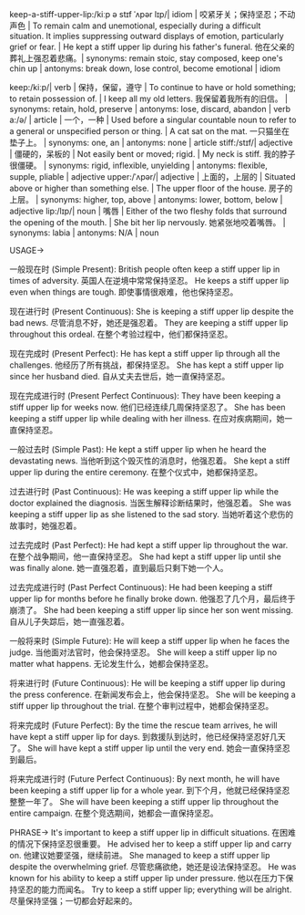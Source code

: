 keep-a-stiff-upper-lip:/kiːp ə stɪf ˈʌpər lɪp/| idiom | 咬紧牙关；保持坚忍；不动声色 | To remain calm and unemotional, especially during a difficult situation.  It implies suppressing outward displays of emotion, particularly grief or fear. |  He kept a stiff upper lip during his father's funeral. 他在父亲的葬礼上强忍着悲痛。| synonyms: remain stoic, stay composed, keep one's chin up | antonyms: break down, lose control, become emotional | idiom

keep:/kiːp/| verb | 保持，保留，遵守 | To continue to have or hold something; to retain possession of. | I keep all my old letters. 我保留着我所有的旧信。 | synonyms: retain, hold, preserve | antonyms: lose, discard, abandon | verb
a:/ə/ | article | 一个，一种 |  Used before a singular countable noun to refer to a general or unspecified person or thing.  |  A cat sat on the mat. 一只猫坐在垫子上。 | synonyms: one, an | antonyms: none | article
stiff:/stɪf/| adjective | 僵硬的，呆板的 | Not easily bent or moved; rigid. | My neck is stiff. 我的脖子很僵硬。 | synonyms: rigid, inflexible, unyielding | antonyms: flexible, supple, pliable | adjective
upper:/ˈʌpər/| adjective | 上面的，上层的 | Situated above or higher than something else. | The upper floor of the house. 房子的上层。 | synonyms: higher, top, above | antonyms: lower, bottom, below | adjective
lip:/lɪp/| noun | 嘴唇 | Either of the two fleshy folds that surround the opening of the mouth. | She bit her lip nervously. 她紧张地咬着嘴唇。 | synonyms:  labia | antonyms: N/A | noun


USAGE->

一般现在时 (Simple Present):
British people often keep a stiff upper lip in times of adversity.  英国人在逆境中常常保持坚忍。
He keeps a stiff upper lip even when things are tough. 即使事情很艰难，他也保持坚忍。


现在进行时 (Present Continuous):
She is keeping a stiff upper lip despite the bad news. 尽管消息不好，她还是强忍着。
They are keeping a stiff upper lip throughout this ordeal. 在整个考验过程中，他们都保持坚忍。


现在完成时 (Present Perfect):
He has kept a stiff upper lip through all the challenges.  他经历了所有挑战，都保持坚忍。
She has kept a stiff upper lip since her husband died. 自从丈夫去世后，她一直保持坚忍。


现在完成进行时 (Present Perfect Continuous):
They have been keeping a stiff upper lip for weeks now.  他们已经连续几周保持坚忍了。
She has been keeping a stiff upper lip while dealing with her illness. 在应对疾病期间，她一直保持坚忍。


一般过去时 (Simple Past):
He kept a stiff upper lip when he heard the devastating news. 当他听到这个毁灭性的消息时，他强忍着。
She kept a stiff upper lip during the entire ceremony. 在整个仪式中，她都保持坚忍。


过去进行时 (Past Continuous):
He was keeping a stiff upper lip while the doctor explained the diagnosis. 当医生解释诊断结果时，他强忍着。
She was keeping a stiff upper lip as she listened to the sad story.  当她听着这个悲伤的故事时，她强忍着。


过去完成时 (Past Perfect):
He had kept a stiff upper lip throughout the war.  在整个战争期间，他一直保持坚忍。
She had kept a stiff upper lip until she was finally alone. 她一直强忍着，直到最后只剩下她一个人。


过去完成进行时 (Past Perfect Continuous):
He had been keeping a stiff upper lip for months before he finally broke down.  他强忍了几个月，最后终于崩溃了。
She had been keeping a stiff upper lip since her son went missing. 自从儿子失踪后，她一直强忍着。


一般将来时 (Simple Future):
He will keep a stiff upper lip when he faces the judge. 当他面对法官时，他会保持坚忍。
She will keep a stiff upper lip no matter what happens. 无论发生什么，她都会保持坚忍。


将来进行时 (Future Continuous):
He will be keeping a stiff upper lip during the press conference.  在新闻发布会上，他会保持坚忍。
She will be keeping a stiff upper lip throughout the trial. 在整个审判过程中，她都会保持坚忍。


将来完成时 (Future Perfect):
By the time the rescue team arrives, he will have kept a stiff upper lip for days. 到救援队到达时，他已经保持坚忍好几天了。
She will have kept a stiff upper lip until the very end. 她会一直保持坚忍到最后。


将来完成进行时 (Future Perfect Continuous):
By next month, he will have been keeping a stiff upper lip for a whole year. 到下个月，他就已经保持坚忍整整一年了。
She will have been keeping a stiff upper lip throughout the entire campaign. 在整个竞选期间，她都会一直保持坚忍。


PHRASE->
It's important to keep a stiff upper lip in difficult situations.  在困难的情况下保持坚忍很重要。
He advised her to keep a stiff upper lip and carry on. 他建议她要坚强，继续前进。
She managed to keep a stiff upper lip despite the overwhelming grief.  尽管悲痛欲绝，她还是设法保持坚忍。
He was known for his ability to keep a stiff upper lip under pressure. 他以在压力下保持坚忍的能力而闻名。
Try to keep a stiff upper lip; everything will be alright.  尽量保持坚强；一切都会好起来的。


